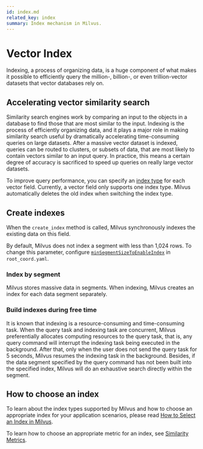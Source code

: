 ```yaml
---
id: index.md
related_key: index
summary: Index mechanism in Milvus.
---
```


# Vector Index

Indexing, a process of organizing data, is a huge component of what makes it possible to efficiently query the million-, billion-, or even trillion-vector datasets that vector databases rely on. 

## Accelerating vector similarity search

Similarity search engines work by comparing an input to the objects in a database to find those that are most similar to the input. Indexing is the process of efficiently organizing data, and it plays a major role in making similarity search useful by dramatically accelerating time-consuming queries on large datasets. After a massive vector dataset is indexed, queries can be routed to clusters, or subsets of data, that are most likely to contain vectors similar to an input query. In practice, this means a certain degree of accuracy is sacrificed to speed up queries on really large vector datasets.

To improve query performance, you can specify an [index type](index_selection.md) for each vector field. Currently, a vector field only supports one index type. Milvus automatically deletes the old index when switching the index type.

## Create indexes

When the `create_index` method is called, Milvus synchronously indexes the existing data on this field. 

<div class="alert note">
By default, Milvus does not index a segment with less than 1,024 rows. To change this parameter, configure <a href="configuration_standalone-advanced.md#System-Behavior-Configurations"><code>minSegmentSizeToEnableIndex</code></a> in <code>root_coord.yaml</code>.
</div>


### Index by segment

Milvus stores massive data in segments. When indexing, Milvus creates an index for each data segment separately.

### Build indexes during free time

It is known that indexing is a resource-consuming and time-consuming task. When the query task and indexing task are concurrent, Milvus preferentially allocates computing resources to the query task, that is, any query command will interrupt the indexing task being executed in the background. After that, only when the user does not send the query task for 5 seconds, Milvus resumes the indexing task in the background. Besides, if the data segment specified by the query command has not been built into the specified index, Milvus will do an exhaustive search directly within the segment.

## How to choose an index

To learn about the index types supported by Milvus and how to choose an appropriate index for your application scenarios, please read [How to Select an Index in Milvus](index_selection.md).

To learn how to choose an appropriate metric for an index, see [Similarity Metrics](metric.md).

